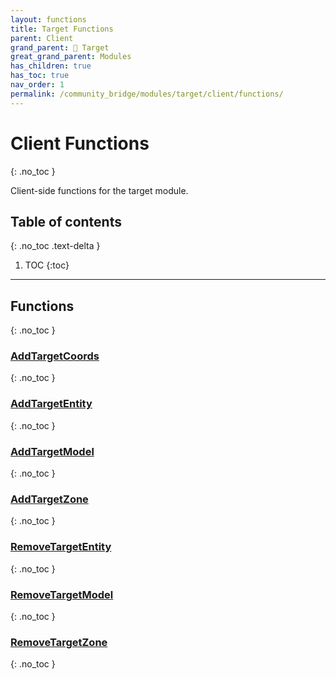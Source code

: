 ```yaml
---
layout: functions
title: Target Functions
parent: Client
grand_parent: 🎯 Target
great_grand_parent: Modules
has_children: true
has_toc: true
nav_order: 1
permalink: /community_bridge/modules/target/client/functions/
---
```


# Client Functions
{: .no_toc }

Client-side functions for the target module.

## Table of contents
{: .no_toc .text-delta }

1. TOC
{:toc}

---
## Functions
{: .no_toc }


### [AddTargetCoords](AddTargetCoords)
{: .no_toc }

### [AddTargetEntity](AddTargetEntity)
{: .no_toc }

### [AddTargetModel](AddTargetModel)
{: .no_toc }

### [AddTargetZone](AddTargetZone)
{: .no_toc }

### [RemoveTargetEntity](RemoveTargetEntity)
{: .no_toc }

### [RemoveTargetModel](RemoveTargetModel)
{: .no_toc }

### [RemoveTargetZone](RemoveTargetZone)
{: .no_toc }


